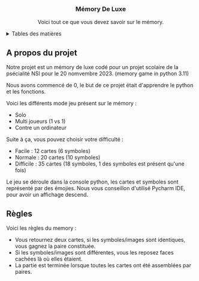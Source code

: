 <div align="center">
  <h3 align="center">Mémory De Luxe</h3>

  <p align="center">
    Voici tout ce que vous devez savoir sur le mémory.
    <br/>
  </p>
</div>

<!-- TABLE OF CONTENTS -->
<details>
  <summary>Tables des matières</summary>
  <ol>
    <li>
      <a href="#a-propos-du-projet">A propos du projet</a>
    </li>
    <li><a href="#règles">Règles</a></li>
  </ol>
</details>

<!-- ABOUT THE PROJECT -->
## A propos du projet

Notre projet est un mémory de luxe codé pour un projet scolaire de la psécialité NSI pour le 20 nomvembre 2023. (memory game in python 3.11)

Nous avons commencé de 0, le but de ce projet était d'apprendre le python et les fonctions. 

Voici les différents mode jeu présent sur le mémory : 
* Solo
* Multi joueurs (1 vs 1)
* Contre un ordinateur

Suite à ça, vous pouvez choisir votre difficulté : 
* Facile : 12 cartes (6 symboles)
* Normale : 20 cartes (10 symboles)
* Difficile : 35 cartes (18 symboles, 1 des symboles est présent qu'une fois)

Le jeu se déroule dans la console python, les cartes et symboles sont représenté par des émojies. Nous vous conseillon d'utilisé Pycharm IDE, pour avoir un affichage descend. 

## Règles

Voici les règles du memory : 

* Vous retournez deux cartes, si les symboles/images sont identiques, vous gagnez la paire constituée. 
* Si les symboles/images sont différentes, vous les reposez faces cachées là où elles étaient. 
* La partie est terminée lorsque toutes les cartes ont été assemblées par paires.

